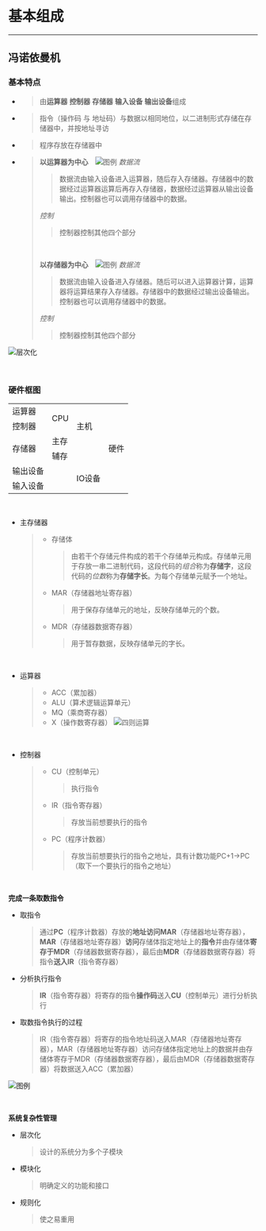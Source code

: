 # 基本组成
***
## 冯诺依曼机
### 基本特点
* > 由**运算器** **控制器** **存储器** **输入设备** **输出设备**组成
* > 指令（操作码 与 地址码）与数据以相同地位，以二进制形式存储在存储器中，并按地址寻访
* > 程序存放在存储器中
* > **以运算器为中心**&emsp;![图例](https://test1.jsdelivr.net/gh/sakurakouji-luna/pic@main/it/CO/BasicOrganization/结构框图（运算器为核心）.png)
  > *数据流*
  > >数据流由输入设备进入运算器，随后存入存储器。存储器中的数据经过运算器运算后再存入存储器，数据经过运算器从输出设备输出。控制器也可以调用存储器中的数据。
  > 
  > *控制*
  > > 控制器控制其他四个部分
  >
  > <br>
  >
  > **以存储器为中心**&emsp;![图例](https://test1.jsdelivr.net/gh/sakurakouji-luna/pic@main/it/CO/BasicOrganization/结构框图（存储器为核心）.png)
  > *数据流*
  > >数据流由输入设备进入存储器。随后可以进入运算器计算，运算器将运算结果存入存储器。存储器中的数据经过输出设备输出。控制器也可以调用存储器中的数据。
  > 
  > *控制*
  > > 控制器控制其他四个部分

![层次化](https://test1.jsdelivr.net/gh/sakurakouji-luna/pic@main/it/CO/BasicOrganization/计算机系统层次.png)

<br>

### 硬件框图
<table>
  <tr>
    <td>运算器</td>
    <td rowspan="2">CPU</td>
    <td rowspan="3">主机</td>
    <td rowspan="6">硬件</td>
  </tr>
  <tr>
    <td>控制器</td>
  </tr>
  <tr>
    <td rowspan="2">存储器</td>
    <td>主存</td>
  </tr>
  <tr>
    <td>辅存</td>
    <td></td>
  </tr>
  <tr>
    <td>输出设备</td>
    <td></td>
    <td rowspan="2">IO设备</td>
  </tr>
  <tr>
    <td>输入设备</td>
    <td></td>
  </tr>
</table>

<br>

* 主存储器
  >  * 存储体
  >    > 由若干个存储元件构成的若干个存储单元构成。存储单元用于存放一串二进制代码，这段代码的*组合*称为**存储字**，这段代码的*位数*称为**存储字长**。为每个存储单元赋予一个地址。
  >  * MAR（存储器地址寄存器）
  >    > 用于保存存储单元的地址，反映存储单元的个数。
  >  * MDR（存储器数据寄存器）
  >    > 用于暂存数据，反映存储单元的字长。

<br>

* 运算器
  >  * ACC（累加器） 
  >  * ALU（算术逻辑运算单元）
  >  * MQ（乘商寄存器）
  >  * X（操作数寄存器） 
  > ![四则运算](https://test1.jsdelivr.net/gh/sakurakouji-luna/pic@main/it/CO/BasicOrganization/四则运算.png)

<br>

* 控制器
  >  * CU（控制单元）
  >    > 执行指令
  >  * IR（指令寄存器）
  >    > 存放当前想要执行的指令
  >  * PC（程序计数器）
  >    > 存放当前想要执行的指令之地址，具有计数功能PC+1->PC（取下一个要执行的指令之地址）

<br>

**完成一条取数指令**
* 取指令
  > 通过**PC**（程序计数器）存放的**地址访问MAR**（存储器地址寄存器），**MAR**（存储器地址寄存器）**访问**存储体指定地址上的**指令**并由存储体**寄存于MDR**（存储器数据寄存器），最后由**MDR**（存储器数据寄存器）将指令**送入IR**（指令寄存器）
* 分析执行指令
  > **IR**（指令寄存器）将寄存的指令**操作码**送入**CU**（控制单元）进行分析执行
* 取数指令执行的过程
  > IR（指令寄存器）将寄存的指令地址码送入MAR（存储器地址寄存器），MAR（存储器地址寄存器）访问存储体指定地址上的数据并由存储体寄存于MDR（存储器数据寄存器），最后由MDR（存储器数据寄存器）将数据送入ACC（累加器）

![图例](https://test1.jsdelivr.net/gh/sakurakouji-luna/pic@main/it/CO/BasicOrganization/硬件框图.png)


<br>

**系统复杂性管理**
* 层次化
  > 设计的系统分为多个子模块
* 模块化
  > 明确定义的功能和接口
* 规则化
  > 使之易重用